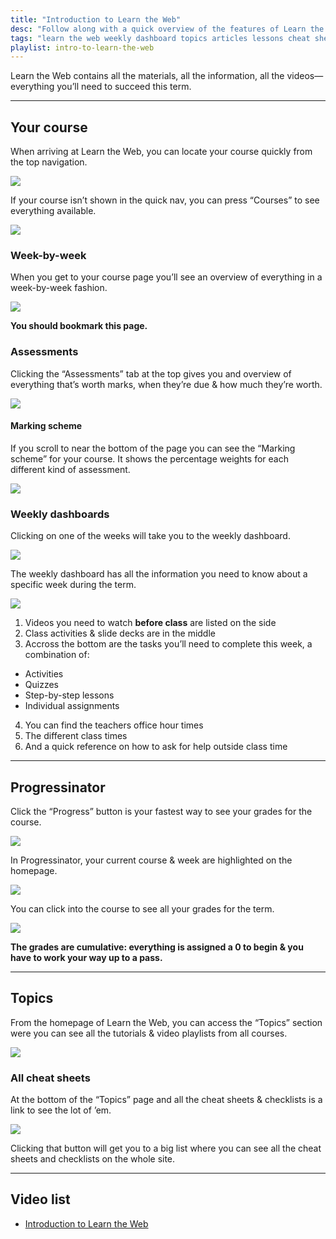 ```yaml
---
title: "Introduction to Learn the Web"
desc: "Follow along with a quick overview of the features of Learn the Web & how to find things."
tags: "learn the web weekly dashboard topics articles lessons cheat sheets checklists activities exercises help issues problems teachers schedule marking scheme"
playlist: intro-to-learn-the-web
---
```


Learn the Web contains all the materials, all the information, all the videos—everything you’ll need to succeed this term.

---

## Your course

When arriving at Learn the Web, you can locate your course quickly from the top navigation.

![](course-quick.jpg)

If your course isn’t shown in the quick nav, you can press “Courses” to see everything available.

![](courses.jpg)

### Week-by-week

When you get to your course page you’ll see an overview of everything in a week-by-week fashion.

![](week-by-week.jpg)

**You should bookmark this page.**

### Assessments

Clicking the “Assessments” tab at the top gives you and overview of everything that’s worth marks, when they’re due & how much they’re worth.

![](assessments.jpg)

#### Marking scheme

If you scroll to near the bottom of the page you can see the “Marking scheme” for your course. It shows the percentage weights for each different kind of assessment.

![](marking-scheme.jpg)

### Weekly dashboards

Clicking on one of the weeks will take you to the weekly dashboard.

![](weeks.jpg)

The weekly dashboard has all the information you need to know about a specific week during the term.

![](weekly-dashboard.jpg)

1. Videos you need to watch **before class** are listed on the side
2. Class activities & slide decks are in the middle
3. Accross the bottom are the tasks you’ll need to complete this week, a combination of:
  - Activities
  - Quizzes
  - Step-by-step lessons
  - Individual assignments
4. You can find the teachers office hour times
5. The different class times
6. And a quick reference on how to ask for help outside class time

---

## Progressinator

Click the “Progress” button is your fastest way to see your grades for the course.

![](progress.jpg)

In Progressinator, your current course & week are highlighted on the homepage.

![](progress-home.jpg)

You can click into the course to see all your grades for the term.

![](grades.jpg)

**The grades are cumulative: everything is assigned a 0 to begin & you have to work your way up to a pass.**

---

## Topics

From the homepage of Learn the Web, you can access the “Topics” section were you can see all the tutorials & video playlists from all courses.

![](topics.jpg)

### All cheat sheets

At the bottom of the “Topics” page and all the cheat sheets & checklists is a link to see the lot of ’em.

![](all-cheats-btn.jpg)

Clicking that button will get you to a big list where you can see all the cheat sheets and checklists on the whole site.

---

## Video list

- [Introduction to Learn the Web](https://videos.learntheweb.courses/playlists/intro-to-learn-the-web/#intro-to-learn-the-web)
